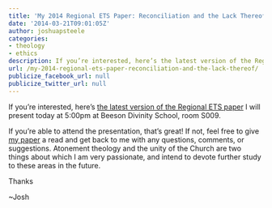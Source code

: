 ```yaml
---
title: 'My 2014 Regional ETS Paper: Reconciliation and the Lack Thereof'
date: '2014-03-21T09:01:05Z'
author: joshuapsteele
categories:
- theology
- ethics
description: If you’re interested, here’s the latest version of the Regional ETS paper I will present today at 5:00pm at Beeson Divinity School, room S009.
url: /my-2014-regional-ets-paper-reconciliation-and-the-lack-thereof/
publicize_facebook_url: null
publicize_twitter_url: null
---
```

If you’re interested, here’s [the latest version of the Regional ETS paper](https://joshuapsteele.com/wp-content/uploads/2014/03/steele-southeast-ets-2014-paper-final-presesntation-edit.pdf) I will present today at 5:00pm at Beeson Divinity School, room S009.

If you’re able to attend the presentation, that’s great! If not, feel free to give [my paper](https://joshuapsteele.com/wp-content/uploads/2014/03/steele-southeast-ets-2014-paper-final-presesntation-edit.pdf) a read and get back to me with any questions, comments, or suggestions. Atonement theology and the unity of the Church are two things about which I am very passionate, and intend to devote further study to these areas in the future.

Thanks

~Josh